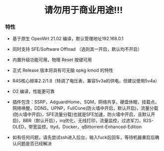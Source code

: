
<h1 align="center">请勿用于商业用途!!!</h1>


### 特性

- 基于原生 OpenWrt 21.02 编译，默认管理地址192.168.0.1
- 同时支持 SFE/Software Offload （选则其一开启，默认均不开启）
- 内置升级功能可用，物理 Reset 按键可用
- 正式 Release 版本将具有可无脑 opkg kmod 的特性
- R4S核心频率2.2/1.8（特调了电压表，兼容5v3a的供电，但建议使用5v4a）
- O2 编译，性能更可靠
- 插件包含：SSRP，AdguardHome，SQM，网络共享，硬盘休眠，挂载点，网络唤醒，DDNS，UPNP，FullCone(防火墙中开启，默认开启)，流量分载(防火墙中开启)，SFE流量分载(也就是SFE加速，防火墙中开启，且默认开启)，BBR（默认开启），irq优化，无线打印，流量监控，过滤军刀，R2S-OLED，带宽监控，ttyd，Docker，qBittorrent-Enhanced-Edition

- 如有任何问题，请先尝试ssh进入后台，输入fuck后回车，等待机器重启后确认问题是否已经解决
